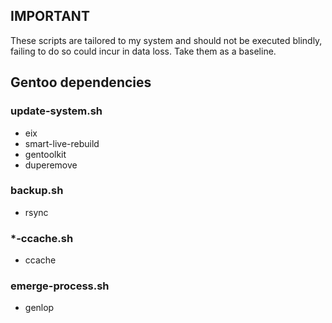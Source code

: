## IMPORTANT
These scripts are tailored to my system and should not be executed blindly, failing to do so could incur in data loss.
Take them as a baseline.

## Gentoo dependencies
### update-system.sh
- eix
- smart-live-rebuild
- gentoolkit
- duperemove
### backup.sh
- rsync
### *-ccache.sh
- ccache
### emerge-process.sh
- genlop
